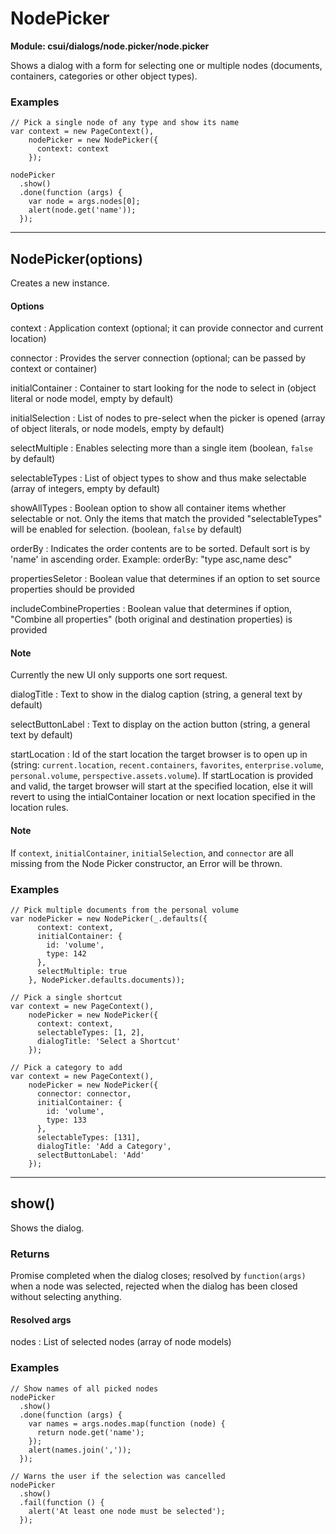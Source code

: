 # NodePicker

**Module: csui/dialogs/node.picker/node.picker**

Shows a dialog with a form for selecting one or multiple nodes (documents,
containers, categories or other object types).

### Examples

```
// Pick a single node of any type and show its name
var context = new PageContext(),
    nodePicker = new NodePicker({
      context: context
    });

nodePicker
  .show()
  .done(function (args) {
    var node = args.nodes[0];
    alert(node.get('name'));
  });
```

---
## NodePicker(options)

Creates a new instance.

#### Options

context
: Application context (optional; it can provide connector and current location)

connector
: Provides the server connection (optional; can be passed by context or container)

initialContainer
: Container to start looking for the node to select in (object literal or node
  model, empty by default)

initialSelection
: List of nodes to pre-select when the picker is opened (array of object literals,
  or node models, empty by default)

selectMultiple
: Enables selecting more than a single item (boolean, `false` by default)

selectableTypes
: List of object types to show and thus make selectable (array of integers,
  empty by default)

showAllTypes
: Boolean option to show all container items whether selectable or not. Only the items
that match the provided "selectableTypes" will be enabled for selection. (boolean, `false` by default)

orderBy
: Indicates the order contents are to be sorted. Default sort is by 'name'
in ascending order. Example: orderBy: "type asc,name desc"

propertiesSeletor
: Boolean value that determines if an option to set source properties should be provided

includeCombineProperties
: Boolean value that determines if option, "Combine all properties" (both original and
destination properties) is provided

#### Note
 Currently the new UI only supports one sort request.

dialogTitle
: Text to show in the dialog caption (string, a general text by default)

selectButtonLabel
: Text to display on the action button (string, a general text by default)

startLocation
: Id of the start location the target browser is to open up in (string: `current.location`,
`recent.containers`, `favorites`, `enterprise.volume`, `personal.volume`, `perspective.assets.volume`). If startLocation
is provided and valid, the target browser will start at the specified location, else it
will revert to using the intialContainer location or next location specified in the location rules.
#### Note

If `context`, `initialContainer`, `initialSelection`, and `connector` are all missing from the Node 
Picker constructor, an Error will be thrown.

### Examples

```
// Pick multiple documents from the personal volume
var nodePicker = new NodePicker(_.defaults({
      context: context,
      initialContainer: {
        id: 'volume',
        type: 142
      },
      selectMultiple: true
    }, NodePicker.defaults.documents));

// Pick a single shortcut
var context = new PageContext(),
    nodePicker = new NodePicker({
      context: context,
      selectableTypes: [1, 2],
      dialogTitle: 'Select a Shortcut'
    });

// Pick a category to add
var context = new PageContext(),
    nodePicker = new NodePicker({
      connector: connector,
      initialContainer: {
        id: 'volume',
        type: 133
      },
      selectableTypes: [131],
      dialogTitle: 'Add a Category',
      selectButtonLabel: 'Add'
    });
```

---
## show()

Shows the dialog.

### Returns

Promise completed when the dialog closes; resolved by `function(args)` when a node was
selected, rejected when the dialog has been closed without selecting anything.

#### Resolved args

nodes
: List of selected nodes (array of node models)

### Examples

```
// Show names of all picked nodes
nodePicker
  .show()
  .done(function (args) {
    var names = args.nodes.map(function (node) {
      return node.get('name');
    });
    alert(names.join(','));
  });

// Warns the user if the selection was cancelled
nodePicker
  .show()
  .fail(function () {
    alert('At least one node must be selected');
  });
```
